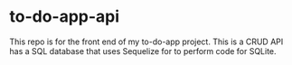 # to-do-app-api
This repo is for the front end of my to-do-app project. This is a CRUD API has a SQL database that uses Sequelize for to perform code for SQLite.
